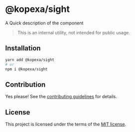 # @kopexa/sight

A Quick description of the component

> This is an internal utility, not intended for public usage.

## Installation

```sh
yarn add @kopexa/sight
# or
npm i @kopexa/sight
```

## Contribution

Yes please! See the
[contributing guidelines](https://github.com/kopexa-grc/sight/blob/master/CONTRIBUTING.md)
for details.

## License

This project is licensed under the terms of the
[MIT license](https://github.com/kopexa-grc/sight/blob/master/LICENSE).